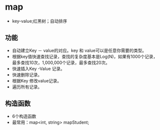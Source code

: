 # map
- key-value;红黑树；自动排序
## 功能
- 自动建立Key － value的对应。key 和 value可以是任意你需要的类型。
- 根据key值快速查找记录，查找的复杂度基本是Log(N)，如果有1000个记录，最多查找10次，1,000,000个记录，最多查找20次。
- 快速插入Key -Value 记录。
- 快速删除记录。
- 根据Key 修改value记录。
- 遍历所有记录。

## 构造函数
- 6个构造函数
- 最常用：map<int, string> mapStudent;


